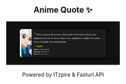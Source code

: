 <h2 align="center">Anime Quote ✨</h2>
<p align="center">
  <img src="quotes-img/2025-04-28_12-00-11.png" alt="Togame" width="300"/>
</p>

<p align="center">Powered by ITzpire & Fasturl API</p>
